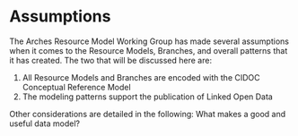 
# Assumptions

The Arches Resource Model Working Group has made several assumptions when it comes to the Resource Models, Branches, and overall patterns that it has created. The two that will be discussed here are:

1. All Resource Models and Branches are encoded with the CIDOC Conceptual Reference Model
2. The modeling patterns support the publication of Linked Open Data

Other considerations are detailed in the following: What makes a good and useful data model?